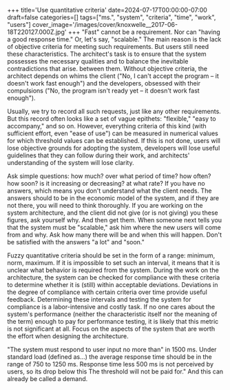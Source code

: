 +++
title='Use quantitative criteria'
date=2024-07-17T00:00:00-07:00
draft=false
categories=[]
tags=["ms.", "system", "criteria", "time", "work", "users"]
cover_image='/images/cover/knoxwelle__2017-06-18T220127.000Z.jpg'
+++
"Fast" cannot be a requirement. Nor can "having a good response time." Or, let's say, "scalable." The main reason is the lack of objective criteria for meeting such requirements.
But users still need these characteristics. The architect's task is to ensure that the system possesses the necessary qualities and to balance the inevitable contradictions that arise.
between them. Without objective criteria, the architect depends on whims
the client ("No, I can't accept the program – it doesn't work fast enough") and the developers, obsessed with their compulsions ("No, the program isn't ready yet – it doesn't work fast enough").

Usually, we try to record all such requests, just like any other requirements. But this record often looks like a set of vague
epithets: "flexible," "easy to accompany," and so on. However, everything
criteria of this kind (with sufficient effort, even "ease of use") can be measured in numerical values for which threshold values can be established. If this is not done, users will lose
objective grounds for adopting the system, developers will lose useful guidelines that they can follow during their work, and architects' understanding of the system will lose clarity.

Ask simple questions: how much? over what period of time? how often?
how soon? is it increasing or decreasing? at what rate? If you have
no answers, which means you don't understand what the client needs. The answers should
to be in the economic model of the system, and if they are not there, you will need to think thoroughly. If you are working on the system architecture,
and the client did not give (or is not giving) you these figures, ask yourself why. And then get them. When someone next tells you that the system
must be "scalable," ask him where the new users will come from and why. Ask how many there will be and when this will happen. Don't
be satisfied with the answers "a lot" and "soon."

Fuzzy quantitative criteria should be set in the form of a range: minimum, norm, maximum. If it is impossible to set such an interval, it means that it is unclear what behavior is required from the system. During the work on the architecture, the system can be checked for compliance with these criteria to determine whether it is (still) within acceptable deviations. Deviations in the degree of compliance with certain criteria over time provide useful feedback. Determining these intervals and testing the system for compliance is a labor-intensive and costly task. If no one cares about the system's performance (neither the characteristic itself nor the meaning of the term) enough to pay for performance testing, it is likely that this metric is not significant at all. Focus on the aspects of the system that are worth the effort when designing the architecture.

"The system must respond to user input no more than"
in 1500 ms. Under standard load (defined as...) the average response time should be in the range of 750 to 1250 ms. Response time less
500 ms is not perceived by users, so its drop below this
The threshold will not be paid for." And this can already be called a demand.